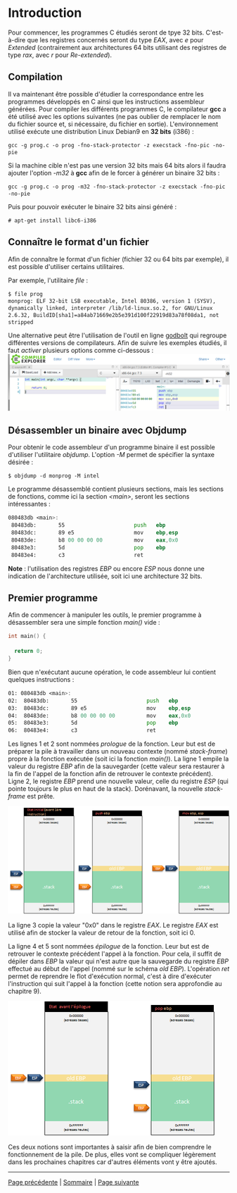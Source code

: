 # Introduction
Pour commencer, les programmes C étudiés seront de tpye 32 bits. C'est-à-dire que les registres concernés seront du type _EAX_, avec _e_ pour _Extended_ (contrairement aux architectures 64 bits utilisant des registres de type _rax_, avec _r_ pour _Re-extended_). 

## Compilation
Il va maintenant être possible d'étudier la correspondance entre les programmes développés en C ainsi que les instructions assembleur générées. Pour compiler les différents programmes C, le compilateur **gcc** a été utilisé avec les options suivantes (ne pas oublier de remplacer le nom du fichier source et, si nécessaire, du fichier en sortie). L'environnement utilisé exécute une distribution Linux Debian9 en **32 bits** (i386) :
```
gcc -g prog.c -o prog -fno-stack-protector -z execstack -fno-pic -no-pie
```

Si la machine cible n'est pas une version 32 bits mais 64 bits alors il faudra ajouter l'option _-m32_ à **gcc** afin de le forcer à générer un binaire 32 bits :
```
gcc -g prog.c -o prog -m32 -fno-stack-protector -z execstack -fno-pic -no-pie
```

Puis pour pouvoir exécuter le binaire 32 bits ainsi généré :
```
# apt-get install libc6-i386
```

## Connaître le format d'un fichier
Afin de connaître le format d'un fichier (fichier 32 ou 64 bits par exemple), il est possible d'utiliser certains utilitaires. 

Par exemple, l'utilitaire _file_ :
```
$ file prog
monprog: ELF 32-bit LSB executable, Intel 80386, version 1 (SYSV), dynamically linked, interpreter /lib/ld-linux.so.2, for GNU/Linux 2.6.32, BuildID[sha1]=a84ab71669e2b5e391d100f22919d83a78f08da1, not stripped
```

Une alternative peut être l'utilisation de l'outil en ligne [godbolt](https://godbolt.org/) qui regroupe différentes versions de compilateurs. Afin de suivre les exemples étudiés, il faut _activer_ plusieurs options comme ci-dessous :
![Godbolt_gcc7.3_32bits_intel](images/godbolt_gcc_7.3_intel_m32.png)

## Désassembler un binaire avec Objdump
Pour obtenir le code assembleur d'un programme binaire il est possible d'utiliser l'utilitaire _objdump_. L'option _-M_ permet de spécifier la syntaxe désirée :
```
$ objdump -d monprog -M intel
```

Le programme désassemblé contient plusieurs sections, mais les sections de fonctions, comme ici la section _\<main\>_, seront les sections intéressantes :
```asm
080483db <main>:
 80483db:       55                      push   ebp
 80483dc:       89 e5                   mov    ebp,esp
 80483de:       b8 00 00 00 00          mov    eax,0x0
 80483e3:       5d                      pop    ebp
 80483e4:       c3                      ret
```

**Note** : l'utilisation des registres _EBP_ ou encore _ESP_ nous donne une indication de l'architecture utilisée, soit ici une architecture 32 bits.

## Premier programme
Afin de commencer à manipuler les outils, le premier programme à désassembler sera une simple fonction _main()_ vide :
```c
int main() {

  return 0;
}
```

Bien que n'exécutant aucune opération, le code assembleur lui contient quelques instructions :
```asm
01: 080483db <main>:
02:  80483db:       55                      push   ebp
03:  80483dc:       89 e5                   mov    ebp,esp
04:  80483de:       b8 00 00 00 00          mov    eax,0x0
05:  80483e3:       5d                      pop    ebp
06:  80483e4:       c3                      ret
```

Les lignes 1 et 2 sont nommées _prologue_ de la fonction. Leur but est de préparer la pile à travailler dans un nouveau contexte (nommé _stack-frame_) propre à la fonction exécutée (soit ici la fonction _main()_). La ligne 1 empile la valeur du registre _EBP_ afin de la sauvegarder (cette valeur sera restaurer à la fin de l'appel de la fonction afin de retrouver le contexte précédent). Ligne 2, le registre _EBP_ prend une nouvelle valeur, celle du registre _ESP_ (qui pointe toujours le plus en haut de la stack). Dorénavant, la nouvelle _stack-frame_ est prête.

![Schéma pile prologue main](images/prologue_fonction.png)

La ligne 3 copie la valeur "0x0" dans le registre _EAX_. Le registre _EAX_ est utilisé afin de stocker la valeur de retour de la fonction, soit ici 0.

La ligne 4 et 5 sont nommées _épilogue_ de la fonction. Leur but est de retrouver le contexte précédent l'appel à la fonction. Pour cela, il suffit de dépiler dans _EBP_ la valeur qui n'est autre que la sauvegarde du registre _EBP_ effectué au début de l'appel (nommé sur le schéma _old EBP_). L'opération _ret_ permet de reprendre le flot d'exécution normal, c'est à dire d'exécuter l'instruction qui suit l'appel à la fonction (cette notion sera approfondie au chapitre 9).

![Schéma pile épilogue main](images/epilogue_function.png)

Ces deux notions sont importantes à saisir afin de bien comprendre le fonctionnement de la pile. De plus, elles vont se compliquer légèrement dans les prochaines chapitres car d'autres éléments vont y être ajoutés.

---

[Page précédente](02.L-assembleur.md) | [Sommaire](../../README.md) | [Page suivante](04.Les-variables.md)
